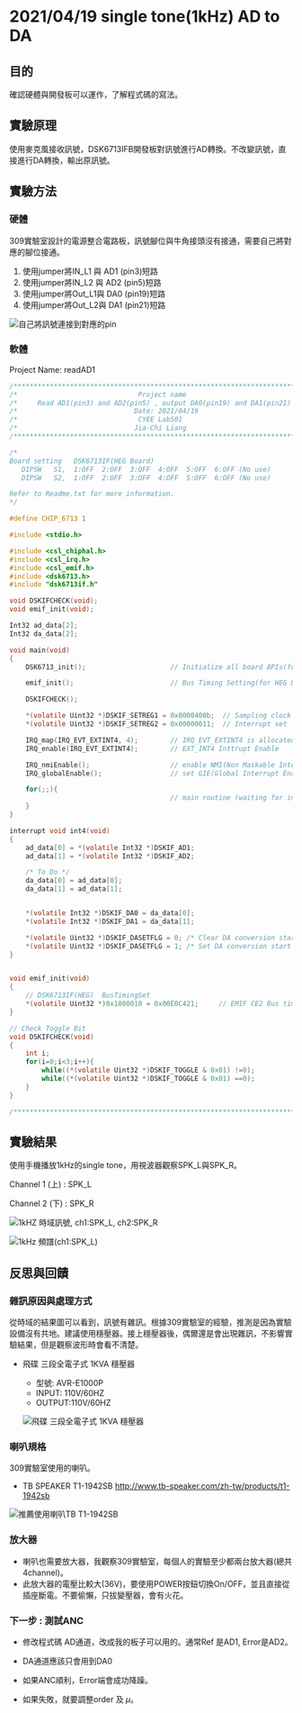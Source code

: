 # 2021/04/19 single tone(1kHz) AD to DA

## 目的
確認硬體與開發板可以運作，了解程式碼的寫法。
## 實驗原理
使用麥克風接收訊號，DSK6713IFB開發板對訊號進行AD轉換。不改變訊號，直接進行DA轉換，輸出原訊號。
## 實驗方法
### 硬體
309實驗室設計的電源整合電路板，訊號腳位與牛角接頭沒有接通，需要自己將對應的腳位接通。
1. 使用jumper將IN_L1   與 AD1 (pin3)短路
2. 使用jumper將IN_L2   與 AD2 (pin5)短路
3. 使用jumper將Out_L1與 DA0 (pin19)短路
4. 使用jumper將Out_L2與 DA1 (pin21)短路

![自己將訊號連接到對應的pin](./fig/fig001_connectSignalToDSK6713IFB.png)
### 軟體
Project Name: readAD1
```c
/****************************************************************************/
/*                              Project name                                */
/*     Read AD1(pin3) and AD2(pin5) , output DA0(pin19) and DA1(pin21)      */
/*                             Date: 2021/04/19                             */
/*                              CYEE Lab501                                 */
/*                             Jia-Chi Liang                                */
/****************************************************************************/

/*
Board setting   DSK6713IF(HEG Board)
   DIPSW   S1,  1:OFF  2:OFF  3:OFF  4:OFF  5:OFF  6:OFF (No use)
   DIPSW   S2,  1:OFF  2:OFF  3:OFF  4:OFF  5:OFF  6:OFF (No use)

Refer to Readme.txt for more information.
*/

#define CHIP_6713 1

#include <stdio.h>

#include <csl_chiphal.h>
#include <csl_irq.h>
#include <csl_emif.h>
#include <dsk6713.h>
#include "dsk6713if.h"

void DSKIFCHECK(void);
void emif_init(void);

Int32 ad_data[2];
Int32 da_data[2];

void main(void)
{
	DSK6713_init();						// Initialize all board APIs(for TI C6713DSK)

	emif_init();						// Bus Timing Setting(for HEG DSK6713IF use)

	DSKIFCHECK();

	*(volatile Uint32 *)DSKIF_SETREG1 = 0x0000400b;  // Sampling clock set (10kHz)
	*(volatile Uint32 *)DSKIF_SETREG2 = 0x00000011;  // Interrupt set

	IRQ_map(IRQ_EVT_EXTINT4, 4);		// IRQ_EVT_EXTINT4 is allocated in INT4.
	IRQ_enable(IRQ_EVT_EXTINT4);		// EXT_INT4 Inttrupt Enable

	IRQ_nmiEnable();					// enable NMI(Non Maskable Interrupt)
	IRQ_globalEnable();					// set GIE(Global Interrupt Enable)

	for(;;){
										// main routine (waiting for interrupt)
	}
}

interrupt void int4(void)
{
	ad_data[0] = *(volatile Int32 *)DSKIF_AD1;
	ad_data[1] = *(volatile Int32 *)DSKIF_AD2;

	/* To Do */
	da_data[0] = ad_data[0];
	da_data[1] = ad_data[1];


	*(volatile Int32 *)DSKIF_DA0 = da_data[0];
	*(volatile Int32 *)DSKIF_DA1 = da_data[1];

	*(volatile Uint32 *)DSKIF_DASETFLG = 0;	/* Clear DA conversion start bit */
	*(volatile Uint32 *)DSKIF_DASETFLG = 1;	/* Set DA conversion start bit */
}


void emif_init(void)
{
	// DSK6713IF(HEG)  BusTimingSet
	*(volatile Uint32 *)0x1800010 = 0x00E0C421;		// EMIF CE2 Bus timing control
}

// Check Toggle Bit
void DSKIFCHECK(void)
{
	int i;
	for(i=0;i<3;i++){
		while((*(volatile Uint32 *)DSKIF_TOGGLE & 0x01) !=0);
		while((*(volatile Uint32 *)DSKIF_TOGGLE & 0x01) ==0);
	}
}

/****************************************************************************/
```

## 實驗結果

使用手機播放1kHz的single tone，用視波器觀察SPK_L與SPK_R。

Channel 1 (上) : SPK_L

Channel 2 (下) : SPK_R

![1kHZ 時域訊號, ch1:SPK_L, ch2:SPK_R](.\fig\fig002_1kHZTimeDomain.jpg)

![1kHz 頻譜(ch1:SPK_L)](.\fig\fig003_1kHzFFT.jpg)

## 反思與回饋

### 雜訊原因與處理方式

從時域的結果圖可以看到，訊號有雜訊。根據309實驗室的經驗，推測是因為實驗設備沒有共地。建議使用穩壓器。接上穩壓器後，偶爾還是會出現雜訊，不影響實驗結果，但是觀察波形時會看不清楚。

- 飛碟 三段全電子式 1KVA 穩壓器

  - 型號: AVR-E1000P
  - INPUT: 110V/60HZ
  - OUTPUT:110V/60HZ

  ![飛碟 三段全電子式 1KVA 穩壓器](D:\Liang-lab-book\ANC\fig\fig004_穩壓器.jpg)

### 喇叭規格

309實驗室使用的喇叭。

- TB SPEAKER T1-1942SB http://www.tb-speaker.com/zh-tw/products/t1-1942sb

![推薦使用喇叭TB T1-1942SB](.\fig\fig005_Speaker.PNG)

### 放大器

* 喇叭也需要放大器，我觀察309實驗室，每個人的實驗至少都兩台放大器(總共4channel)。
* 此放大器的電壓比較大(36V)，要使用POWER按鈕切換On/OFF，並且直接從插座斷電。不要偷懶，只拔變壓器，會有火花。

### 下一步 : 測試ANC

* 修改程式碼 AD通道，改成我的板子可以用的。通常Ref 是AD1, Error是AD2。

* DA通道應該只會用到DA0

* 如果ANC順利，Error端會成功降躁。

* 如果失敗，就要調整order 及 $\mu$。

  
